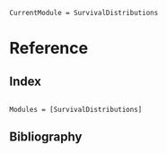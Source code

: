 ```@meta
CurrentModule = SurvivalDistributions
```

# Reference

## Index

```@index
```

```@autodocs
Modules = [SurvivalDistributions]
```

## Bibliography

```@bibliography
```